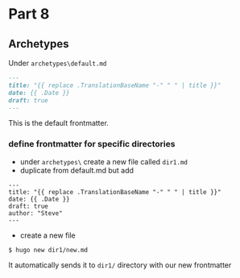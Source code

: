 # Part 8
## Archetypes

Under  `archetypes\default.md`

```md
---
title: "{{ replace .TranslationBaseName "-" " " | title }}"
date: {{ .Date }}
draft: true
---
```

This is the default frontmatter.

### define frontmatter for specific directories

- under `archetypes\` create a new file called `dir1.md`
- duplicate from default.md but add

```
---
title: "{{ replace .TranslationBaseName "-" " " | title }}"
date: {{ .Date }}
draft: true
author: "Steve"
---
```

- create a new file
```
$ hugo new dir1/new.md   
```

It automatically sends it to `dir1/` directory with our new frontmatter


